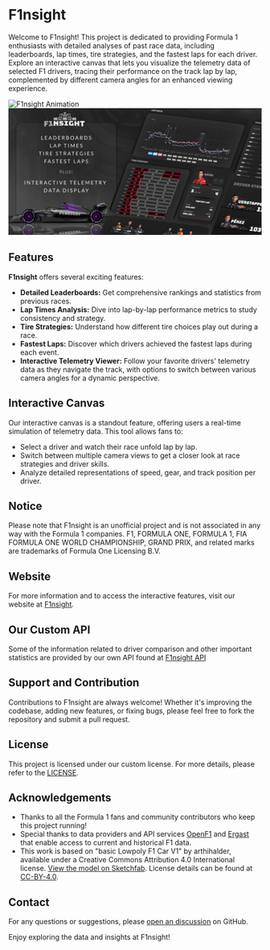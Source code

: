 # F1nsight

Welcome to F1nsight! This project is dedicated to providing Formula 1 enthusiasts with detailed analyses of past race data, including leaderboards, lap times, tire strategies, and the fastest laps for each driver. Explore an interactive canvas that lets you visualize the telemetry data of selected F1 drivers, tracing their performance on the track lap by lap, complemented by different camera angles for an enhanced viewing experience.

![F1nsight Animation](/public/Media/animation-grid_1.gif)
![F1nsight Visualization](/public/images/F1nsightMeta.jpg)

## Features

**F1nsight** offers several exciting features:

- **Detailed Leaderboards:** Get comprehensive rankings and statistics from previous races.
- **Lap Times Analysis:** Dive into lap-by-lap performance metrics to study consistency and strategy.
- **Tire Strategies:** Understand how different tire choices play out during a race.
- **Fastest Laps:** Discover which drivers achieved the fastest laps during each event.
- **Interactive Telemetry Viewer:** Follow your favorite drivers' telemetry data as they navigate the track, with options to switch between various camera angles for a dynamic perspective.

## Interactive Canvas

Our interactive canvas is a standout feature, offering users a real-time simulation of telemetry data. This tool allows fans to:

- Select a driver and watch their race unfold lap by lap.
- Switch between multiple camera views to get a closer look at race strategies and driver skills.
- Analyze detailed representations of speed, gear, and track position per driver.

## Notice

Please note that F1nsight is an unofficial project and is not associated in any way with the Formula 1 companies. F1, FORMULA ONE, FORMULA 1, FIA FORMULA ONE WORLD CHAMPIONSHIP, GRAND PRIX, and related marks are trademarks of Formula One Licensing B.V.

## Website

For more information and to access the interactive features, visit our website at [F1nsight](https://f1nsight.com/).

## Our Custom API

Some of the information related to driver comparison and other important statistics are provided by our own API found at [F1nsight API](https://github.com/praneeth7781/f1nsight-api-2)

## Support and Contribution

Contributions to F1nsight are always welcome! Whether it's improving the codebase, adding new features, or fixing bugs, please feel free to fork the repository and submit a pull request.

## License

This project is licensed under our custom license. For more details, please refer to the [LICENSE](https://github.com/adityakotha03/F1nsight?tab=License-1-ov-file).

## Acknowledgements

- Thanks to all the Formula 1 fans and community contributors who keep this project running!
- Special thanks to data providers and API services [OpenF1](https://openf1.org/) and [Ergast](http://ergast.com/mrd/) that enable access to current and historical F1 data.
- This work is based on "basic Lowpoly F1 Car V1" by arthihalder, available under a Creative Commons Attribution 4.0 International license. [View the model on Sketchfab](https://sketchfab.com/3d-models/basic-lowpoly-f1-car-v1-b4c6a1cfe0154f4d86b39ff3b7f955a1). License details can be found at [CC-BY-4.0](http://creativecommons.org/licenses/by/4.0/).

## Contact

For any questions or suggestions, please [open an discussion](https://github.com/adityakotha03/F1nsight/discussions) on GitHub.

Enjoy exploring the data and insights at F1nsight!
